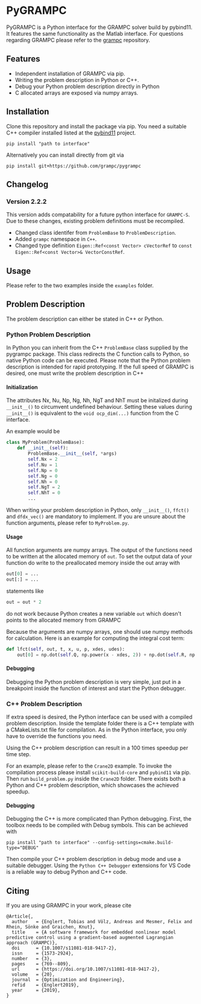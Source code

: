 # PyGRAMPC

PyGRAMPC is a Python interface for the GRAMPC solver build by pybind11. 
It features the same functionality as the Matlab interface. 
For questions regarding GRAMPC please refer to the [grampc](https://github.com/grampc/grampc) repository.

## Features 

 - Independent installation of GRAMPC via pip.
 - Writing the problem description in Python or C++.
 - Debug your Python problem description directly in Python
 - C allocated arrays are exposed via numpy arrays.

## Installation
Clone this repository and install the package via pip. 
You need a suitable C++ compiler installed listed at the [pybind11](https://github.com/pybind/pybind11) project.
```
pip install "path to interface"
```
Alternatively you can install directly from git via
```
pip install git+https://github.com/grampc/pygrampc
```

## Changelog

### Version 2.2.2
This version adds compatability for a future python interface for `GRAMPC-S`. Due to these changes, existing problem definitions must be recompiled.
- Changed class identifer from `ProblemBase` to `ProblemDescription`.
- Added `grampc` namespace in `C++`.
- Changed type definition `Eigen::Ref<const Vector> cVectorRef` to `const Eigen::Ref<const Vector>& VectorConstRef`.

## Usage
Please refer to the two examples inside the `examples` folder.

## Problem Description
The problem description can either be stated in C++ or Python.

### Python Problem Description
In Python you can inherit from the C++ `ProblemBase` class supplied by the pygrampc package. 
This class redirects the C function calls to Python, so native Python code can be executed. 
Please note that the Python problem description is intended for rapid prototyping. 
If the full speed of GRAMPC is desired, one must write the problem description in C++

#### Initialization
The attributes Nx, Nu, Np, Ng, Nh, NgT and NhT must be initalized during `__init__()` to circumvent undefined behaviour. 
Setting these values during `__init__()` is equivalent to the `void ocp_dim(...)` function from the C interface.

An example would be
```python
class MyProblem(ProblemBase):
    def __init__(self):
        ProblemBase.__init__(self, *args)
        self.Nx = 2
        self.Nu = 1
        self.Np = 0
        self.Ng = 0
        self.Nh = 0
        self.NgT = 2
        self.NhT = 0
        ...
```
When writing your problem description in Python, only `__init__()`, `ffct()` and `dfdx_vec()` are mandatory to implement. 
If you are unsure about the function arguments, please refer to `MyProblem.py`.

#### Usage
All function arguments are numpy arrays. The output of the functions need to be written at the allocated memory of `out`.
To set the output data of your function do write to the preallocated memory inside the out array with
```python
out[0] = ...
out[:] = ...
```

statements like
```python
out = out * 2
```
do not work because Python creates a new variable `out` which doesn't points to the allocated memory from GRAMPC

Because the arguments are numpy arrays, one should use numpy methods for calculation. 
Here is an example for computing the integral cost term:
```python
def lfct(self, out, t, x, u, p, xdes, udes):
    out[0] = np.dot(self.Q, np.power(x - xdes, 2)) + np.dot(self.R, np.power(u - udes, 2))
```

#### Debugging
Debugging the Python problem description is very simple, just put in a breakpoint inside the function of interest and start the Python debugger.

### C++ Problem Description
If extra speed is desired, the Python interface can be used with a compiled problem description. 
Inside the template folder there is a C++ template with a CMakeLists.txt file for compilation. 
As in the Python interface, you only have to override the functions you need.

Using the C++ problem description can result in a 100 times speedup per time step.

For an example, please refer to the `Crane2D` example. 
To invoke the compilation process please install `scikit-build-core` and `pybind11` via pip.
Then run `build_problem.py` inside the `Crane2D` folder.
There exists both a Python and C++ problem description, which showcases the achieved speedup.

#### Debugging 
Debugging the C++ is more complicated than Python debugging. First, the toolbox needs to be compiled with Debug symbols. This can be achieved with
```
pip install "path to interface" --config-settings=cmake.build-type="DEBUG"
```
Then compile your C++ problem description in debug mode and use a suitable debugger. 
Using the `Python C++ Debugger` extensions for VS Code is a reliable way to debug Python and C++ code.

## Citing

If you are using GRAMPC in your work, please cite 
```
@Article{,
  author   = {Englert, Tobias and Völz, Andreas and Mesmer, Felix and Rhein, Sönke and Graichen, Knut},
  title    = {A software framework for embedded nonlinear model predictive control using a gradient-based augmented Lagrangian approach (GRAMPC)},
  doi      = {10.1007/s11081-018-9417-2},
  issn     = {1573-2924},
  number   = {3},
  pages    = {769--809},
  url      = {https://doi.org/10.1007/s11081-018-9417-2},
  volume   = {20},
  journal  = {Optimization and Engineering},
  refid    = {Englert2019},
  year     = {2019},
}
```